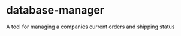 database-manager
================

A tool for managing a companies current orders and shipping status
